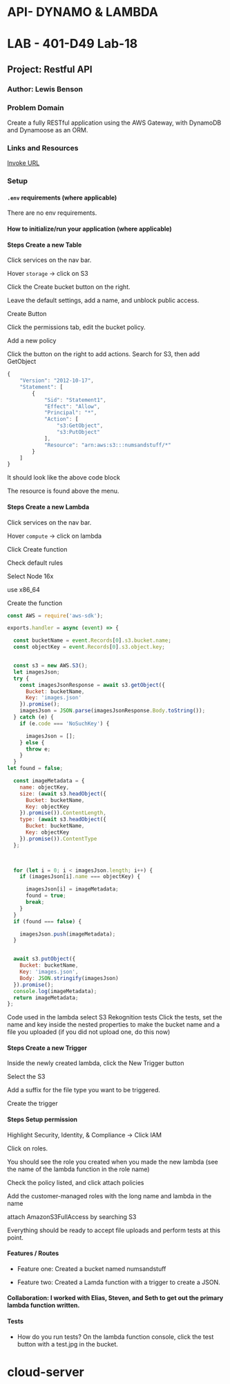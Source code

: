 # API- DYNAMO & LAMBDA
# LAB - 401-D49 Lab-18

## Project: Restful API

### Author: Lewis Benson

### Problem Domain

Create a fully RESTful application using the AWS Gateway, with DynamoDB and Dynamoose as an ORM.

### Links and Resources

[Invoke URL](https://w4e42i2xic.execute-api.us-east-1.amazonaws.com/production)


### Setup

#### `.env` requirements (where applicable)

There are no env requirements.


#### How to initialize/run your application (where applicable)



#### Steps Create a new Table

Click services on the nav bar.

Hover `storage` -> click on S3

Click the Create bucket button on the right.

Leave the default settings, add a name, and unblock public access.

Create Button

Click the permissions tab, edit the bucket policy.

Add a new policy

Click the button on the right to add actions. Search for S3, then add GetObject

```js
{
    "Version": "2012-10-17",
    "Statement": [
        {
            "Sid": "Statement1",
            "Effect": "Allow",
            "Principal": "*",
            "Action": [
                "s3:GetObject",
                "s3:PutObject"
            ],
            "Resource": "arn:aws:s3:::numsandstuff/*"
        }
    ]
}
```
It should look like the above code block

The resource is found above the menu.

#### Steps Create a new Lambda


Click services on the nav bar.

Hover `compute` -> click on lambda

Click Create function

Check default rules

Select Node 16x

use x86_64

Create the function

```js
const AWS = require('aws-sdk');

exports.handler = async (event) => {

  const bucketName = event.Records[0].s3.bucket.name;
  const objectKey = event.Records[0].s3.object.key;


  const s3 = new AWS.S3();
  let imagesJson;
  try {
    const imagesJsonResponse = await s3.getObject({
      Bucket: bucketName,
      Key: 'images.json'
    }).promise();
    imagesJson = JSON.parse(imagesJsonResponse.Body.toString());
  } catch (e) {
    if (e.code === 'NoSuchKey') {

      imagesJson = [];
    } else {
      throw e;
    }
  }
let found = false;

  const imageMetadata = {
    name: objectKey,
    size: (await s3.headObject({
      Bucket: bucketName,
      Key: objectKey
    }).promise()).ContentLength,
    type: (await s3.headObject({
      Bucket: bucketName,
      Key: objectKey
    }).promise()).ContentType
  };


  
  for (let i = 0; i < imagesJson.length; i++) {
    if (imagesJson[i].name === objectKey) {

      imagesJson[i] = imageMetadata;
      found = true;
      break;
    }
  }
  if (found === false) {

    imagesJson.push(imageMetadata);
  }


  await s3.putObject({
    Bucket: bucketName,
    Key: 'images.json',
    Body: JSON.stringify(imagesJson)
  }).promise();
  console.log(imageMetadata);
  return imageMetadata;
};
```
Code used in the lambda 
select S3 Rekognition tests
Click the tests, set the name and key inside the nested properties to make the bucket name and a file you uploaded (if you did not upload one, do this now)


#### Steps Create a new Trigger

Inside the newly created lambda, click the New Trigger button

Select the S3

Add a suffix for the file type you want to be triggered. 

Create the trigger


#### Steps Setup permission

Highlight Security, Identity, & Compliance -> Click IAM

Click on roles. 

You should see the role you created when you made the new lambda (see the name of the lambda function in the role name)

Check the policy listed, and click attach policies 

Add the customer-managed roles with the long name and lambda in the name

attach AmazonS3FullAccess by searching S3

Everything should be ready to accept file uploads and perform tests at this point. 


#### Features / Routes

- Feature one: Created a bucket named numsandstuff

- Feature two: Created a Lamda function with a trigger to create a JSON. 

#### Collaboration: I worked with Elias, Steven, and Seth to get out the primary lambda function written. 

#### Tests

- How do you run tests?
On the lambda function console, click the test button with a test.jpg in the bucket.

# cloud-server
